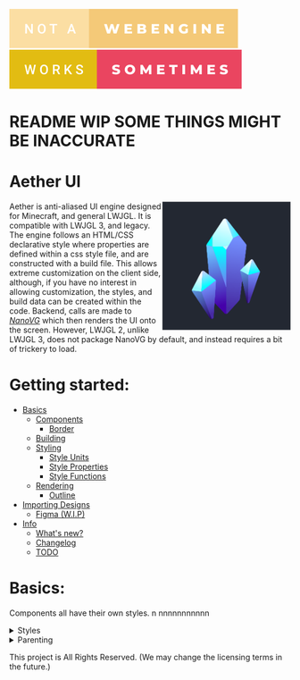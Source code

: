 [![Not a web engine](/docs/assets/not-a-webengine.svg)]()
[![Works Sometimes](/docs/assets/works-sometimes.svg)]()

# README WIP SOME THINGS MIGHT BE INACCURATE

# Aether UI


<img src="/docs/images/client-logo.png" align="right" width="230" height="230">
 
Aether is anti-aliased UI engine designed for Minecraft, and general LWJGL. It is compatible with LWJGL 3, and legacy.
The engine follows an HTML/CSS declarative style where properties are defined within a css style file, and are
constructed with a build file. This allows extreme customization on the client side, although, if you have no interest
in allowing customization, the styles, and build data can be created within the code. Backend, calls are made
to *[NanoVG](https://github.com/memononen/nanovg "An anti-aliased vector graphics library")* which then renders the UI
onto the screen. However, LWJGL 2, unlike LWJGL 3, does not package NanoVG by default, and instead requires a bit of trickery to load.

# Getting started:

- [Basics](#basics)
  - [Components](/docs/Components.md#components)
    - [Border](/docs/Components.md#border) 
  - [Building](/docs/Building.md#building-components)
  - [Styling](/docs/Styling.md#styling)
    - [Style Units](/docs/Styling.md#style-units) 
    - [Style Properties](/docs/Styling.md#style-properties)
    - [Style Functions](/docs/Styling.md#style-functions)
  - [Rendering](/docs/Renderer.md#rendering)
    - [Outline](/docs/Renderer.md#border--outlines)
- [Importing Designs](/docs/Figma-Importer.md)
  - [Figma (W.I.P)](/docs/Figma-Importer.md#importing-from-figma)
- [Info](/docs/Info.md)
  - [What's new?](/docs/Info.md#whats-new)
  - [Changelog](/docs/Info.md#change-log)
  - [TODO](/docs/Info.md#todo)

# Basics:

Components all have their own styles. n nnnnnnnnnnn

<details>
  <summary>Styles</summary>

> Styles act similar to css. They allow you to assign properties to component's via a file, or directly in a class.
> They control properties such as the component's background color, or text size.

Take this example,

```
h1 {
    text-font-face: Bold;
    text-size: 48;
    text-color: rgb(255, 255, 255, 1.0);
}
```

A style is defined by its name followed by a block which contain the properties of the sheet by using curly brackets `{`
and `}`. Inside that block, a [property](docs/Styling.md#style-properties)
is defined by its name, followed by a colon `:` and the [property](docs/Styling.md#style-properties) intended on being
set to. There are a few different [units](docs/Styling.md#style-units) at your disposal, see them [here](docs/Styling.md#style-units). Finally, add a semicolon `;` to show that you are done writing the [property](docs/Styling.md#style-properties).

Sometimes, you might use a [function](docs/Styling.md#style-functions) to set a property as it can make it easier to
read, and write. An example is the `rgb` [function](docs/Styling.md#style-functions) shown
above. [Functions](docs/Styling.md#style-functions) can be declared by specifying the name, and then adding
parentheses `(` `)`. Inside those parentheses, parameters can be specified. To add multiple parameters, use a
comma `,` to add a new parameter.

</details>

<details>
  <summary>Parenting</summary>

> Components can be nested within other components, however the only change if the offset of the nested
> component's position. (Which is offset to it's parent's position). However, if the component is an instance of
> a `UICotainer` the child should be placed inside the UIContainer's component list, instead of the main component's list.

</details>


This project is All Rights Reserved. (We may change the licensing terms in the future.)
